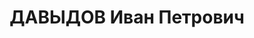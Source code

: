 ---
title: ДАВЫДОВ Иван Петрович
description: 'Род. в 1897, Енисейская губ., Минусинский окр., с. Идринское, русский,
  обр.: начальное, б/п. Проживал: г. Красноярск. Начальник судоремонтных мастерских
  ГУСМП

  Арестован 25.02.1937. Обв. по ст.58-7, 58-8, 58-11 УК РСФСР. Приговор: ВК ВС СССР,
  21.04.1937 – 8 лет тюремного заключения и 5 лет лишения политических прав с конфискацией
  личного имущества. Срок отбывал в Норильлаге.

  Реабилитирован ВК ВС СССР 30.04.1957'
---